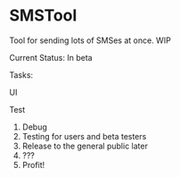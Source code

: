 # SMSTool
Tool for sending lots of SMSes at once. WIP

Current Status: In beta 

Tasks: <p/>
UI <p/>
Test <p/>

1. Debug
2. Testing for users and beta testers
3. Release to the general public later
4. ???
5. Profit!


